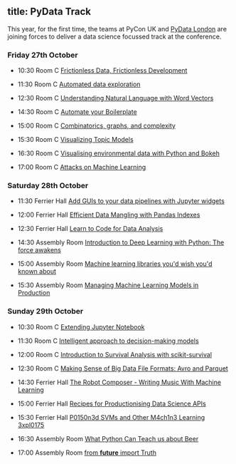 title: PyData Track
---

This year, for the first time, the teams at PyCon UK and [PyData London](http://london.pydata.org/) are joining
forces to deliver a data science focussed track at the conference.

### Friday 27th October

* 10:30 Room C [Frictionless Data, Frictionless Development](/sessions/talks/frictionless-data-frictionless-development/)

* 11:30 Room C [Automated data exploration](/sessions/talks/automated-data-exploration/)
* 12:30 Room C [Understanding Natural Language with Word Vectors](/sessions/talks/understanding-natural-language-with-word-vectors/)

* 14:30 Room C [Automate your Boilerplate](/sessions/talks/automate-your-boilerplate/)
* 15:00 Room C [Combinatorics, graphs, and complexity](/sessions/talks/combinatorics-graphs-and-complexity/)
* 15:30 Room C [Visualizing Topic Models](http://localhost:8000/sessions/talks/visualizing-topic-models/)

* 16:30 Room C [Visualising environmental data with Python and Bokeh](/sessions/talks/visualising-environmental-data-with-python-and-bokeh/)
* 17:00 Room C [Attacks on Machine Learning](/sessions/talks/attacks-on-machine-learning/)

### Saturday 28th October

* 11:30 Ferrier Hall [Add GUIs to your data pipelines with Jupyter widgets](/sessions/talks/add-guis-to-your-data-pipelines-with-jupyter-widgets/)
* 12:00 Ferrier Hall [Efficient Data Mangling with Pandas Indexes](/sessions/talks/efficient-data-mangling-with-pandas-indexes/)
* 12:30 Ferrier Hall [Learn to Code for Data Analysis](/sessions/talks/learn-to-code-for-data-analysis/)

* 14:30 Assembly Room [Introduction to Deep Learning with Python: The force awakens](/sessions/talks/introduction-to-deep-learning-with-python-the-force-awakens/)
* 15:00 Assembly Room [Machine learning libraries you'd wish you'd known about](/sessions/talks/machine-learning-libraries-you-d-wish-you-d-known-about/)
* 15:30 Assembly Room [Managing Machine Learning Models in Production](/sessions/talks/managing-machine-learning-models-in-production/)

### Sunday 29th October

* 10:30 Room C [Extending Jupyter Notebook](/sessions/talks/extending-jupyter-notebook/)

* 11:30 Room C [Intelligent approach to decision-making models](/sessions/talks/intelligent-approach-to-decision-making-models/)
* 12:00 Room C [Introduction to Survival Analysis with scikit-survival](/sessions/talks/introduction-to-survival-analysis-with-scikit-survival/)
* 12:30 Room C [Making Sense of Big Data File Formats: Avro and Parquet](/sessions/talks/making-sense-of-big-data-file-formats-avro-and-parquet/)

* 14:30 Ferrier Hall [The Robot Composer - Writing Music With Machine Learning](/sessions/talks/the-robot-composer-writing-music-with-machine-learning/)
* 15:00 Ferrier Hall [Recipes for Productionising Data Science APIs](/sessions/talks/recipes-for-productionising-data-science-apis/)
* 15:30 Ferrier Hall [P0150n3d SVMs and Other M4ch1n3 Learning 3xpl0175](/sessions/talks/p0150n3d-svms-and-other-m4ch1n3-learning-3xpl0175/)

* 16:30 Assembly Room [What Python Can Teach us about Beer](/sessions/talks/what-python-can-teach-us-about-beer/)
* 17:00 Assembly Room [from __future__ import Truth](/sessions/talks/from-future-import-truth/)

